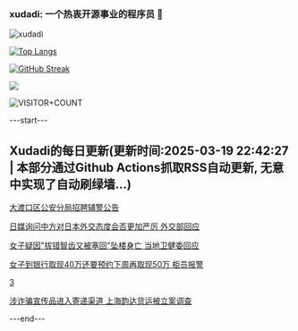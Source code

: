 ### xudadi: 一个热衷开源事业的程序员 👋

![xudadi](https://github-readme-stats-git-masterorgs-github-readme-stats-team.vercel.app/api?username=xudadi)

[![Top Langs](https://github-readme-stats.vercel.app/api/top-langs/?username=xudadi)](https://github.com/anuraghazra/github-readme-stats)

[![GitHub Streak](https://streak-stats.demolab.com?user=xudadi&locale=zh_Hans)](https://git.io/streak-stats)

![](https://raw.githubusercontent.com/xudadi/xudadi/main/assets/github-contribution-grid-snake.svg)

![VISITOR+COUNT](https://komarev.com/ghpvc/?username=xudadi&label=VISITOR+COUNT)


---start---

## Xudadi的每日更新(更新时间:2025-03-19 22:42:27 | 本部分通过Github Actions抓取RSS自动更新, 无意中实现了自动刷绿墙...)

[大渡口区公安分局招聘辅警公告](https://www.gongkaoleida.com/article/2327828)

[日媒询问中方对日本外交态度会否更加严厉 外交部回应](https://m.163.com/news/article/JR1A08UP051482MP.html)

[女子疑因"拔错智齿又被塞回"坠楼身亡 当地卫健委回应](https://m.163.com/news/article/JR1GSFDV0550B6IS.html)

[女子到银行取现40万还要预约下周再取现50万 柜员报警](https://m.163.com/news/article/JR1J6JDP0514R9OJ.html)

[3](https://m.163.com/touch/news/sub/domestic)

[涉诈骗宣传品进入寄递渠道 上海韵达货运被立案调查](https://m.163.com/news/article/JR1HHSGC0001899O.html)

---end---
